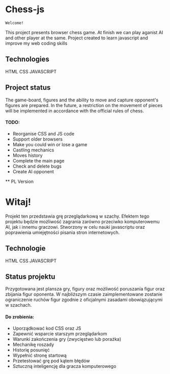 # Chess-js
	Welcome!
This project presents browser chess game. At finish we can play aganist AI and other player at the same.
Project created to learn javascript and improve my web coding skills

## Technologies
HTML
CSS
JAVASCRIPT

## Project status
The game-board, figures and the ability to move and capture opponent's figures are prepared.
In the future, a restriction on the movement of pieces will be implemented in accordance with the official rules of chess.

#### TODO:
- Reorganise CSS and JS code
- Support older browsers
- Make you could win or lose a game
- Castling mechanics
- Moves history
- Complete the main page
- Check and delete bugs
- Create AI opponent

** PL Version
# Witaj!
Projekt ten przedstawia grę przeglądarkową w szachy. Efektem tego projektu będzie możliwość zagrania zarówno przeciwko komputerowemu AI, jak i innemu graczowi.
Stworzony w celu nauki javascriptu oraz poprawienia umiejętności pisania stron internetowych.

## Technologie
HTML
CSS
JAVASCRIPT

## Status projektu
Przygotowana jest plansza gry, figury oraz możliwość poruszania figur oraz zbijania figur oponenta.
W najbliższym czasie zaimplementowane zostanie ograniczenie ruchów figur zgodnie z oficjalnymi zasadami obowiązującymi w szachach.

#### Do zrobienia:
- Uporządkować kod CSS oraz JS
- Zapewnić wsparcie starszym przeglądarkom
- Warunki zakończenia gry (zwycięstwo lub porażka)
- Mechanikę roszady
- Historię posunięć
- Wypełnić stronę startową
- Przetestować grę pod kątem błędów
- Sztuczną inteligencję dla gracza komputerowego
